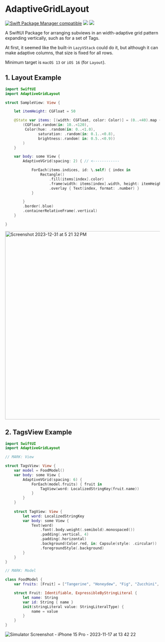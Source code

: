# AdaptiveGridLayout

[![Swift Package Manager compatible](https://img.shields.io/badge/SPM-compatible-4BC51D.svg?style=flat)](https://github.com/apple/swift-package-manager)
[![](https://img.shields.io/endpoint?url=https%3A%2F%2Fswiftpackageindex.com%2Fapi%2Fpackages%2Fcenkbilgen%2FAdaptiveGridLayout%2Fbadge%3Ftype%3Dplatforms)](https://swiftpackageindex.com/cenkbilgen/AdaptiveGridLayout)
[![](https://img.shields.io/endpoint?url=https%3A%2F%2Fswiftpackageindex.com%2Fapi%2Fpackages%2Fcenkbilgen%2FAdaptiveGridLayout%2Fbadge%3Ftype%3Dswift-versions)](https://swiftpackageindex.com/cenkbilgen/AdaptiveGridLayout)

A SwiftUI Package for arranging subviews in an width-adaptive grid pattern expanding vertically, such as for a set of Tags.

At first, it seemed like the built-in `LazyVStack` could do it, but although it can make adaptive columns, that size is fixed for all rows. 

Minimum target is `macOS 13` or `iOS 16` (for `Layout`). 

## 1. Layout Example

```swift
import SwiftUI
import AdaptiveGridLayout

struct SampleView: View {

    let itemHeight: CGFloat = 50

    @State var items: [(width: CGFloat, color: Color)] = (0..<40).map { _ in
        (CGFloat.random(in: 10..<120),
         Color(hue: .random(in: 0..<1.0),
               saturation: .random(in: 0.1..<0.8),
               brightness:.random( in: 0.5..<0.9))
        )
    }

    var body: some View {
        AdaptiveVGrid(spacing: 2) { // <------------

            ForEach(items.indices, id: \.self) { index in
                Rectangle()
                    .fill(items[index].color)
                    .frame(width: items[index].width, height: itemHeight)
                    .overlay { Text(index, format: .number) }
            }

        }
        .border(.blue)
        .containerRelativeFrame(.vertical)
    }

}
```
<img width="613" alt="Screenshot 2023-12-31 at 5 21 32 PM" src="https://github.com/cenkbilgen/AdaptiveGridLayout/assets/6772018/56039db3-ea54-4b51-8ec1-672328957ac4">

## 2. TagsView Example

```swift
import SwiftUI
import AdaptiveGridLayout

// MARK: View

struct TagsView: View {
    var model = FoodModel()
    var body: some View {
        AdaptiveVGrid(spacing: 6) {
            ForEach(model.fruits) { fruit in
                TagView(word: LocalizedStringKey(fruit.name))
            }
        }
    }
    
    struct TagView: View {
        let word: LocalizedStringKey
        var body: some View {
            Text(word)
                .font(.body.weight(.semibold).monospaced())
                .padding(.vertical, 4)
                .padding(.horizontal)
                .background(Color.red, in: Capsule(style: .circular))
                .foregroundStyle(.background)
        }
    }
}

// MARK: Model

class FoodModel {
    var fruits: [Fruit] = ["Tangerine", "Honeydew", "Fig", "Zucchini", "Orange", "Cherry", "Papaya", "Dragon Fruit", "Dates", "Lemon", "Apple", "Nectarine", "Raspberry", "Banana"]

    struct Fruit: Identifiable, ExpressibleByStringLiteral {
        let name: String
        var id: String { name }
        init(stringLiteral value: StringLiteralType) {
            name = value
        }
    }
}
```
![Simulator Screenshot - iPhone 15 Pro - 2023-11-17 at 13 42 22](https://github.com/cenkbilgen/AdaptiveGridLayout/assets/6772018/44331ce3-5d18-4a5b-882c-5d81008aedb3)
